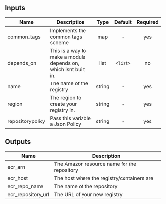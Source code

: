 ## Inputs

| Name | Description | Type | Default | Required |
|------|-------------|:----:|:-----:|:-----:|
| common_tags | Implements the common tags scheme | map | - | yes |
| depends_on | This is a way to make a module depends on, which isnt built in. | list | `<list>` | no |
| name | The name of the registry | string | - | yes |
| region | The region to create your registry in. | string | - | yes |
| repositorypolicy | Pass this variable a Json Policy | string | - | yes |

## Outputs

| Name | Description |
|------|-------------|
| ecr_arn | The Amazon resource name for the repository |
| ecr_host | The host where the registry/containers are |
| ecr_repo_name | The name of the repository |
| ecr_repository_url | The URL of your new registry |

